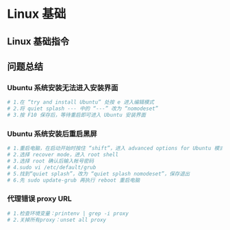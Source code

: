 # Linux 基础
## Linux 基础指令
## 问题总结
### Ubuntu 系统安装无法进入安装界面
```bash
# 1.在 “try and install Ubuntu” 处按 e 进入编辑模式
# 2.将 quiet splash --- 中的 “---” 改为 “nomodeset”
# 3.按 F10 保存后，等待重启即可进入 Ubuntu 安装界面
```
### Ubuntu 系统安装后重启黑屏
```bash
# 1.重启电脑，在启动开始时按住 “shift”，进入 advanced options for Ubuntu 模式
# 2.选择 recover mode，进入 root shell
# 3.选择 root 确认后输入帐号密码
# 4.sudo vi /etc/default/grub
# 5.找到“quiet splash”，改为 “quiet splash nomodeset”，保存退出
# 6.先 sudo update-grub 再执行 reboot 重启电脑
```

### 代理错误 proxy URL
```bash
# 1.检查环境变量：printenv | grep -i proxy
# 2.关掉所有proxy：unset all proxy

```
